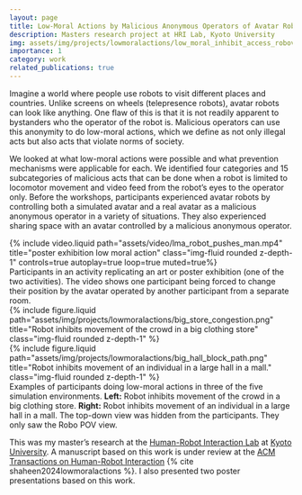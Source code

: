 ```yaml
---
layout: page
title: Low-Moral Actions by Malicious Anonymous Operators of Avatar Robots
description: Masters research project at HRI Lab, Kyoto University
img: assets/img/projects/lowmoralactions/low_moral_inhibit_access_robovie.png
importance: 1
category: work
related_publications: true
---
```


Imagine a world where people use robots to visit different places and countries. Unlike screens on wheels (telepresence robots), avatar robots can look like anything. One flaw of this is that it is not readily apparent to bystanders who the operator of the robot is. Malicious operators can use this anonymity to do low-moral actions, which we define as not only illegal acts but also acts that violate norms of society.

We looked at what low-moral actions were possible and what prevention mechanisms were applicable for each. We identified four categories and 15 subcategories of malicious acts that can be done when a robot is limited to locomotor movement and video feed from the robot’s eyes to the operator only. Before the workshops, participants experienced avatar robots by controlling both a simulated avatar and a real avatar as a malicious anonymous operator in a variety of situations. They also experienced sharing space with an avatar controlled by a malicious anonymous operator.

<div class="row">
    <div class="col-sm mt-3 mt-md-0">
        {% include video.liquid path="assets/video/lma_robot_pushes_man.mp4" title="poster exhibition low moral action" class="img-fluid rounded z-depth-1" controls=true autoplay=true loop=true muted=true%}
    </div>
</div>
<div class="caption">
    Participants in an activity replicating an art or poster exhibition (one of the two activities). The video shows one participant being forced to change their position by the avatar operated by another participant from a separate room.
</div>

<div class="row">
    <div class="col-sm mt-3 mt-md-0">
        {% include figure.liquid path="assets/img/projects/lowmoralactions/big_store_congestion.png" title="Robot inhibits movement of the crowd in a big clothing store" class="img-fluid rounded z-depth-1" %}
    </div>
    <div class="col-sm mt-3 mt-md-0">
        {% include figure.liquid path="assets/img/projects/lowmoralactions/big_hall_block_path.png" title="Robot inhibits movement of an individual in a large hall in a mall." class="img-fluid rounded z-depth-1" %}
    </div>
</div>
<div class="caption">
    Examples of participants doing low-moral actions in three of the five simulation environments. <b>Left:</b> Robot inhibits movement of the crowd in a big clothing store. <b>Right:</b> Robot inhibits movement of an individual in a large hall in a mall. The top-down view was hidden from the participants. They only saw the Robo POV view.
</div>

This was my master’s research at the <a href="https://www.robot.soc.i.kyoto-u.ac.jp/en/">Human-Robot Interaction Lab</a> at <a href="https://www.kyoto-u.ac.jp/en">Kyoto University</a>. A manuscript based on this work is under review at the <a href="https://dl.acm.org/journal/thri">ACM Transactions on Human-Robot Interaction</a> {% cite shaheen2024lowmoralactions %}. I also presented two poster presentations based on this work.

